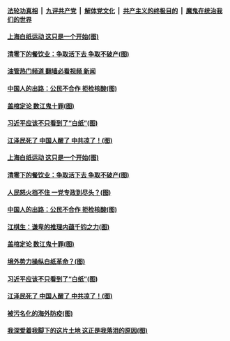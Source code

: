 ####  [法轮功真相](../../../../basic/blob/master/README.md?t=12030202) &nbsp;|&nbsp; [九评共产党](../../../../9ping.md/blob/master/README.md?t=12030202) &nbsp;|&nbsp; [解体党文化](../../../../jtdwh.md/blob/master/README.md?t=12030202)  &nbsp;|&nbsp; [共产主义的终极目的](../../../../gczydzjmd.md/blob/master/README.md?t=12030202) &nbsp;|&nbsp; [魔鬼在统治我们的世界](../../../../mgztzwmdsj.md/blob/master/README.md?t=12030202) 

#### [上海白纸运动 这只是一个开始(图)](../pages/p4/1023118.md?t=12030202) 

#### [清零下的餐饮业：争取活下去 争取不破产(图)](../pages/p4/1023123.md?t=12030202) 

#### [油管热门频道 翻墙必看视频 新闻](http://129.146.143.75:81/youtube.html?12030202)

#### [中国人的出路：公民不合作 拒检核酸(图)](../pages/p4/1023109.md?t=12030202) 

#### [盖棺定论 数江鬼十罪(图)](../pages/p4/1023044.md?t=12030202) 

#### [习近平应该不只看到了“白纸”(图)](../pages/p4/1023038.md?t=12030202) 

#### [江泽民死了 中国人醒了 中共凉了！(图)](../pages/p4/1023036.md?t=12030202) 



#### [上海白纸运动 这只是一个开始(图)](../pages/p4/1023118.md?t=12030202) 

#### [清零下的餐饮业：争取活下去 争取不破产(图)](../pages/p4/1023123.md?t=12030202) 

#### [人民怒火挡不住 一党专政到尽头？(图)](../pages/p4/1023108.md?t=12030202) 

#### [中国人的出路：公民不合作 拒检核酸(图)](../pages/p4/1023109.md?t=12030202) 



#### [江棋生：谦卑的推理内蕴千钧之力(图)](../pages/p4/1023054.md?t=12030202) 


#### [盖棺定论 数江鬼十罪(图)](../pages/p4/1023044.md?t=12030202) 

#### [境外势力操纵白纸革命？(图)](../pages/p4/1023040.md?t=12030202) 

#### [习近平应该不只看到了“白纸”(图)](../pages/p4/1023038.md?t=12030202) 

#### [江泽民死了 中国人醒了 中共凉了！(图)](../pages/p4/1023036.md?t=12030202) 





#### [被污名化的海外防疫(图)](../pages/p4/1022945.md?t=12030202) 

#### [我深爱着我脚下的这片土地 这正是我落泪的原因(图)](../pages/p4/1022943.md?t=12030202) 

<img src='http://gfw-breaker.win/goodnews/indexes/p4.md' width='0px' height='0px'/>

